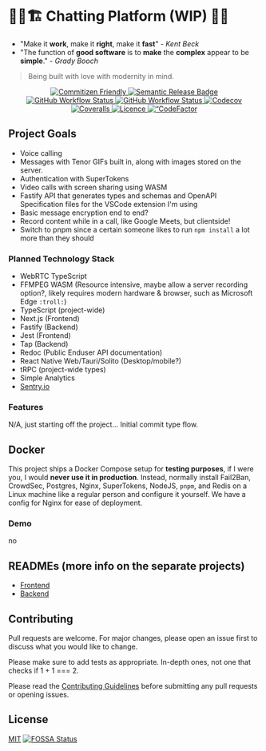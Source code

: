 # 👷‍♂️🏗️ Chatting Platform (WIP) 🚧👷

- "Make it **work**, make it **right**, make it **fast**" - *Kent Beck*
- "The function of **good software** is to **make** the **complex** appear to be **simple**." - *Grady Booch*

> Being built with love with modernity in mind.

<p align="center">
  </a>
    <a aria-label="Commitizen" href="https://commitizen.github.io/cz-cli/">
    <img alt="Commitizen Friendly" src="https://img.shields.io/badge/commitizen-friendly-brightgreen.svg?style=for-the-badge">

  </a>
  <a aria-label="Semantic Release" href="https://github.com/semantic-release/semantic-release">
    <img alt="Semantic Release Badge" src="https://img.shields.io/badge/%20%20%F0%9F%93%A6%F0%9F%9A%80-semantic--release-e10079.svg?style=for-the-badge">

  <a aria-label="Frontend Build Status" href="https://github.com/BrycensRanch/Chatting-Platform/actions?query=workflow%3ci-frontend.yml">
<img alt="GitHub Workflow Status" src="https://img.shields.io/github/actions/workflow/status/BrycensRanch/Chatting-Platform/ci-frontend.yml?label=FRONTEND&logo=github&style=for-the-badge">
  </a>
    <a aria-label="Backend Build Status" href="https://github.com/BrycensRanch/Chatting-Platform/actions?query=workflow%3ci-backend.yml">
<img alt="GitHub Workflow Status" src="https://img.shields.io/github/actions/workflow/status/BrycensRanch/Chatting-Platform/ci-backend.yml?label=BACKEND&logo=github&style=for-the-badge">
  </a>
  <a aria-label="Frontend Code Coverage" href="https://github.com/BrycensRanch/Chatting-Platform/actions?query=workflow%3ci-backend.yml">
<img alt="Codecov" src="https://img.shields.io/codecov/c/github/BrycensRanch/Chatting-Platform?flag=unittests&label=FRONTEND%20UNIT%20TESTS%20COVERAGE&logo=codecov&style=for-the-badge">
  </a>
    <a aria-label="Backend Code Coverage" href="https://github.com/BrycensRanch/Chatting-Platform/actions?query=workflow%3ci-backend.yml">
<img alt="Coveralls" src="https://img.shields.io/coverallsCoverage/github/BrycensRanch/Chatting-Platform?label=BACKEND%20UNIT%20tests%20COVERAGE&style=for-the-badge">
  </a>
  <a aria-label="Licence" href="https://github.com/BrycensRanch/Chatting-Platform/blob/main/LICENSE">
    <img alt="Licence" src="https://img.shields.io/github/license/BrycensRanch/Chatting-Platform?style=for-the-badge&labelColor=000000" />
  </a>
    <a aria-label=“CodeFactor Grade” href=“https://www.codefactor.io/repository/github/brycensranch/chatting-platform”>
  <img alt=“CodeFactor Grade” src=“https://img.shields.io/codefactor/grade/github/BrycensRanch/Chatting-Platform?style=for-the-badge” />
  </a>
</p>

## Project Goals

- Voice calling
- Messages with Tenor GIFs built in, along with images stored on the server.
- Authentication with SuperTokens
- Video calls with screen sharing using WASM
- Fastify API that generates types and schemas and OpenAPI Specification files for the VSCode extension I'm using
- Basic message encryption end to end?
- Record content while in a call, like Google Meets, but clientside!
- Switch to pnpm since a certain someone likes to run `npm install` a lot more than they should

### Planned Technology Stack

- WebRTC TypeScript
- FFMPEG WASM (Resource intensive, maybe allow a server recording option?, likely requires modern hardware & browser, such as Microsoft Edge `:troll:`)
- TypeScript (project-wide)
- Next.js (Frontend)
- Fastify (Backend)
- Jest (Frontend)
- Tap (Backend)
- Redoc (Public Enduser API documentation)
- React Native Web/Tauri/Solito (Desktop/mobile?)
- tRPC (project-wide types)
- Simple Analytics
- [Sentry.io](https://sentry.io)

### Features

N/A, just starting off the project... Initial commit type flow.

## Docker

This project ships a Docker Compose setup for **testing purposes**, if I were you, I would **never use it in production**. Instead, normally install Fail2Ban, CrowdSec, Postgres, Nginx, SuperTokens, NodeJS, `pnpm`, and Redis on a Linux machine like a regular person and configure it yourself. We have a config for Nginx for ease of deployment.

### Demo

no

## READMEs (more info on the separate projects)

- [Frontend](./frontend/README.md)
- [Backend](./backend/README.md)

## Contributing

Pull requests are welcome. For major changes, please open an issue first
to discuss what you would like to change.

Please make sure to add tests as appropriate. In-depth ones, not one that checks if 1 + 1 === 2.

Please read the [Contributing Guidelines](CONTRIBUTING.md) before submitting any pull requests or opening issues.

## License

[MIT](./LICENSE)
[![FOSSA Status](https://app.fossa.com/api/projects/git%2Bgithub.com%2FBrycensRanch%2FChatting-Platform.svg?type=large)](https://app.fossa.com/projects/git%2Bgithub.com%2FBrycensRanch%2FChatting-Platform?ref=badge_large)
